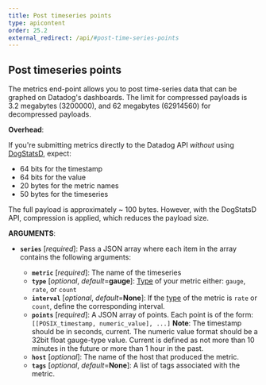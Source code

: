 ```yaml
---
title: Post timeseries points
type: apicontent
order: 25.2
external_redirect: /api/#post-time-series-points
---
```


## Post timeseries points
The metrics end-point allows you to post time-series data that can be graphed on Datadog's dashboards. The limit for compressed payloads is 3.2 megabytes (3200000), and 62 megabytes (62914560) for decompressed payloads.

**Overhead**:

If you're submitting metrics directly to the Datadog API *without* using [DogStatsD][1], expect:

* 64 bits for the timestamp
* 64 bits for the value
* 20 bytes for the metric names
* 50 bytes for the timeseries

The full payload is approximately \~ 100 bytes. However, with the DogStatsD API, compression is applied, which reduces the payload size.

**ARGUMENTS**:

* **`series`** [*required*]:
    Pass a JSON array where each item in the array contains the following arguments:

    * **`metric`** [*required*]:
        The name of the timeseries
    * **`type`** [*optional*, *default*=**gauge**]:
        [Type][2] of your metric either: `gauge`, `rate`, or `count`
    * **`interval`** [*optional*, *default*=**None**]:
        If the [type][2] of the metric is `rate` or `count`, define the corresponding interval.
    * **`points`** [*required*]:
        A JSON array of points. Each point is of the form:
        `[[POSIX_timestamp, numeric_value], ...]`
        **Note**: The timestamp should be in seconds, current. The numeric value format should be a 32bit float gauge-type value.
        Current is defined as not more than 10 minutes in the future or more than 1 hour in the past.
    * **`host`** [*optional*]:
        The name of the host that produced the metric.
    * **`tags`** [*optional*, *default*=**None**]:
        A list of tags associated with the metric.

[1]: /developers/dogstatsd
[2]: /developers/metrics/metrics_type
